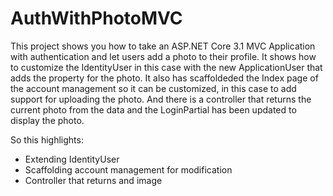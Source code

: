 # AuthWithPhotoMVC

This project shows you how to take an ASP.NET Core 3.1 MVC Application with authentication and let users add a photo to their profile. It shows how to customize the IdentityUser in this case with the new ApplicationUser that adds the property for the photo. It also has scaffoldeded the Index page of the account management so it can be customized, in this case to add support for uploading the photo. And there is a controller that returns the current photo from the data and the LoginPartial has been updated to display the photo.

So this highlights:
- Extending IdentityUser
- Scaffolding account management for modification
- Controller that returns and image
